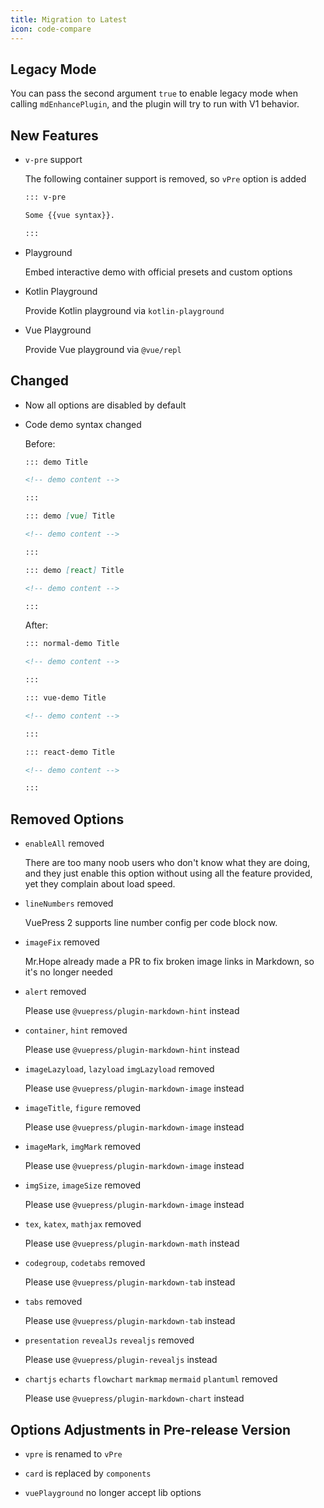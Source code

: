 ```yaml
---
title: Migration to Latest
icon: code-compare
---
```


## Legacy Mode

You can pass the second argument `true` to enable legacy mode when calling `mdEnhancePlugin`, and the plugin will try to run with V1 behavior.

## New Features

- `v-pre` support

  The following container support is removed, so `vPre` option is added

  ```md
  ::: v-pre

  Some {{vue syntax}}.

  :::
  ```

- Playground

  Embed interactive demo with official presets and custom options

- Kotlin Playground

  Provide Kotlin playground via `kotlin-playground`

- Vue Playground

  Provide Vue playground via `@vue/repl`

## Changed

- Now all options are disabled by default

- Code demo syntax changed

  Before:

  ```md
  ::: demo Title

  <!-- demo content -->

  :::

  ::: demo [vue] Title

  <!-- demo content -->

  :::

  ::: demo [react] Title

  <!-- demo content -->

  :::
  ```

  After:

  ```md
  ::: normal-demo Title

  <!-- demo content -->

  :::

  ::: vue-demo Title

  <!-- demo content -->

  :::

  ::: react-demo Title

  <!-- demo content -->

  :::
  ```

## Removed Options

- `enableAll` removed

  There are too many noob users who don't know what they are doing, and they just enable this option without using all the feature provided, yet they complain about load speed.

- `lineNumbers` removed

  VuePress 2 supports line number config per code block now.

- `imageFix` removed

  Mr.Hope already made a PR to fix broken image links in Markdown, so it's no longer needed

- `alert` removed

  Please use `@vuepress/plugin-markdown-hint` instead

- `container`, `hint` removed

  Please use `@vuepress/plugin-markdown-hint` instead

- `imageLazyload`, `lazyload` `imgLazyload` removed

  Please use `@vuepress/plugin-markdown-image` instead

- `imageTitle`, `figure` removed

  Please use `@vuepress/plugin-markdown-image` instead

- `imageMark`, `imgMark` removed

  Please use `@vuepress/plugin-markdown-image` instead

- `imgSize`, `imageSize` removed

  Please use `@vuepress/plugin-markdown-image` instead

- `tex`, `katex`, `mathjax` removed

  Please use `@vuepress/plugin-markdown-math` instead

- `codegroup`, `codetabs` removed

  Please use `@vuepress/plugin-markdown-tab` instead

- `tabs` removed

  Please use `@vuepress/plugin-markdown-tab` instead

- `presentation` `revealJs` `revealjs` removed

  Please use `@vuepress/plugin-revealjs` instead

- `chartjs` `echarts` `flowchart` `markmap` `mermaid` `plantuml` removed

  Please use `@vuepress/plugin-markdown-chart` instead

## Options Adjustments in Pre-release Version

- `vpre` is renamed to `vPre`

- `card` is replaced by `components`

- `vuePlayground` no longer accept lib options
